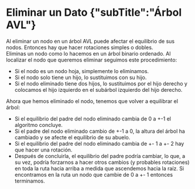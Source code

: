 # Eliminar un Dato {"subTitle":"Árbol AVL"}

Al eliminar un nodo en un árbol AVL puede afectar el equilibrio de sus nodos. Entonces hay que hacer rotaciones simples o dobles.  
Eliminas un nodo como lo hacemos en un árbol binario ordenado. Al localizar el nodo que queremos eliminar seguimos este procedimiento:  
- Si el nodo es un nodo hoja, simplemente lo eliminamos.  
- Si el nodo solo tiene un hijo, lo sustituimos con su hijo.  
- Si el nodo eliminado tiene dos hijos, lo sustituimos por el hijo derecho y colocamos el hijo izquierdo en el subárbol izquierdo del hijo derecho.  
  
Ahora que hemos eliminado el nodo, tenemos que volver a equilibrar el árbol:  
- Si el equilibrio del padre del nodo eliminado cambia de 0 a +-1 el algoritmo concluye.  
- Si el padre del nodo eliminado cambio de +-1 a 0, la altura del árbol ha cambiado y se afecte el equilibrio de su abuelo.  
- Si el equilibrio del padre del nodo eliminado cambia de +- 1 a +- 2 hay que hacer una rotación.  
- Después de concluirla, el equilibrio del padre podría cambiar, lo que, a su vez, podría forzarnos a hacer otros cambios (y probables rotaciones) en toda la ruta hacia arriba a medida que ascendemos hacia la raíz. Si encontramos en la ruta un nodo que cambie de 0 a +- 1 entonces terminamos. 
